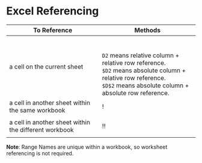 # Excel Referencing

| To Reference | Methods |  
| -- | -- |  
| a cell on the current sheet |<CellReference> <BR> <RangeName> <BR> `D2` means relative column + relative row reference. <BR> `$D2` means absolute column + relative row reference. <BR> `$D$2` means absolute column + absolute row reference. |  
| a cell in another sheet within the same workbook|<SheetName>!<CellReference> |  
| <RangeName> |  
| a cell in another sheet within the different workbook|<WorkBookName>!<SheetName>!<CellReference> |  
| <RangeName> |  

**Note**: Range Names are unique within a workbook, so worksheet referencing is not required.
